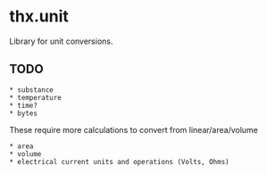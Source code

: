 # thx.unit

Library for unit conversions.

## TODO
    * substance
    * temperature
    * time?
    * bytes

These require more calculations to convert from linear/area/volume

    * area
    * volume
    * electrical current units and operations (Volts, Ohms)

